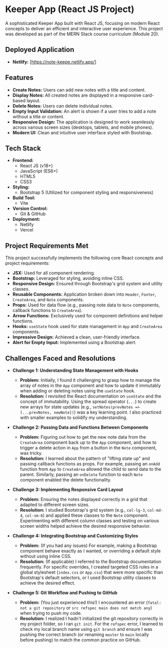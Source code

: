 # Keeper App (React JS Project)

A sophisticated Keeper App built with React JS, focusing on modern React concepts to deliver an efficient and interactive user experience. This project was developed as part of the MERN Stack course curriculum (Module 20).

## Deployed Application

*   **Netlify:** [https://note-keepe.netlify.app/]
## Features

*   **Create Notes:** Users can add new notes with a title and content.
*   **Display Notes:** All created notes are displayed in a responsive card-based layout.
*   **Delete Notes:** Users can delete individual notes.
*   **Empty Input Validation:** An alert is shown if a user tries to add a note without a title or content.
*   **Responsive Design:** The application is designed to work seamlessly across various screen sizes (desktops, tablets, and mobile phones).
*   **Modern UI:** Clean and intuitive user interface styled with Bootstrap.

## Tech Stack

*   **Frontend:**
    *   React JS (v18+)
    *   JavaScript (ES6+)
    *   HTML5
    *   CSS3
*   **Styling:**
    *   Bootstrap 5 (Utilized for component styling and responsiveness)
*   **Build Tool:**
    *   Vite
*   **Version Control:**
    *   Git & GitHub
*   **Deployment:**
    *   Netlify
    *   Vercel

## Project Requirements Met

This project successfully implements the following core React concepts and project requirements:

*   **JSX:** Used for all component rendering.
*   **Bootstrap:** Leveraged for styling, avoiding inline CSS.
*   **Responsive Design:** Ensured through Bootstrap's grid system and utility classes.
*   **Reusable Components:** Application broken down into `Header`, `Footer`, `CreateArea`, and `Note` components.
*   **Props:** Used for data flow (e.g., passing note data to `Note` components, callback functions to `CreateArea`).
*   **Arrow Functions:** Exclusively used for component definitions and helper functions.
*   **Hooks:** `useState` hook used for state management in `App` and `CreateArea` components.
*   **Impressive Design:** Achieved a clean, user-friendly interface.
*   **Alert for Empty Input:** Implemented using a Bootstrap alert.

## Challenges Faced and Resolutions

*   **Challenge 1: Understanding State Management with Hooks**
    *   **Problem:** Initially, I found it challenging to grasp how to manage the array of notes in the `App` component and how to update it immutably when adding or deleting notes using the `useState` hook.
    *   **Resolution:** I revisited the React documentation on `useState` and the concept of immutability. Using the spread operator (`...`) to create new arrays for state updates (e.g., `setNotes(prevNotes => [...prevNotes, newNote])`) was a key learning point. I also practiced with smaller examples to solidify my understanding.

*   **Challenge 2: Passing Data and Functions Between Components**
    *   **Problem:** Figuring out how to get the new note data from the `CreateArea` component back up to the `App` component, and how to trigger a delete action in `App` from a button in the `Note` component, was tricky.
    *   **Resolution:** I learned about the pattern of "lifting state up" and passing callback functions as props. For example, passing an `onAdd` function from `App` to `CreateArea` allowed the child to send data to the parent. Similarly, passing an `onDelete` function to each `Note` component enabled the delete functionality.

*   **Challenge 3: Implementing Responsive Card Layout**
    *   **Problem:** Ensuring the notes displayed correctly in a grid that adapted to different screen sizes.
    *   **Resolution:** I studied Bootstrap's grid system (e.g., `col-lg-3`, `col-md-4`, `col-sm-6`) and applied these classes to the `Note` component. Experimenting with different column classes and testing on various screen widths helped achieve the desired responsive behavior.

*   **Challenge 4: Integrating Bootstrap and Customizing Styles**
    *   **Problem:** (If you had any issues) For example, making a Bootstrap component behave exactly as I wanted, or overriding a default style without using inline CSS.
    *   **Resolution:** (If applicable) I referred to the Bootstrap documentation frequently. For specific overrides, I created targeted CSS rules in a global stylesheet (`index.css` or `App.css`) that were more specific than Bootstrap's default selectors, or I used Bootstrap utility classes to achieve the desired effect.

*   **Challenge 5: Git Workflow and Pushing to GitHub**
    *   **Problem:** (You just experienced this!) I encountered an error (`fatal: not a git repository` or `src refspec main does not match any`) when trying to push my code.
    *   **Resolution:** I realized I hadn't initialized the git repository correctly in my project folder, so I ran `git init`. For the `refspec` error, I learned to check my local branch name using `git branch` and ensure I was pushing the correct branch (or renaming `master` to `main` locally before pushing) to match the common practice on GitHub.

